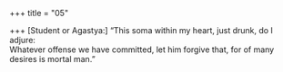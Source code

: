 +++
title = "05"

+++
[Student or Agastya:] “This soma within my heart, just drunk, do  I adjure:  
Whatever offense we have committed, let him forgive that, for of many  desires is mortal man.”  